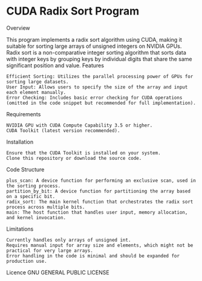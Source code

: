 # CUDA Radix Sort Program
Overview

This program implements a radix sort algorithm using CUDA, making it suitable for sorting large arrays of unsigned integers on NVIDIA GPUs. Radix sort is a non-comparative integer sorting algorithm that sorts data with integer keys by grouping keys by individual digits that share the same significant position and value.
Features

    Efficient Sorting: Utilizes the parallel processing power of GPUs for sorting large datasets.
    User Input: Allows users to specify the size of the array and input each element manually.
    Error Checking: Includes basic error checking for CUDA operations (omitted in the code snippet but recommended for full implementation).

Requirements

    NVIDIA GPU with CUDA Compute Capability 3.5 or higher.
    CUDA Toolkit (latest version recommended).

Installation

    Ensure that the CUDA Toolkit is installed on your system.
    Clone this repository or download the source code.

Code Structure

    plus_scan: A device function for performing an exclusive scan, used in the sorting process.
    partition_by_bit: A device function for partitioning the array based on a specific bit.
    radix_sort: The main kernel function that orchestrates the radix sort process across multiple bits.
    main: The host function that handles user input, memory allocation, and kernel invocation.

Limitations

    Currently handles only arrays of unsigned int.
    Requires manual input for array size and elements, which might not be practical for very large arrays.
    Error handling in the code is minimal and should be expanded for production use.

Licence
     GNU GENERAL PUBLIC LICENSE
